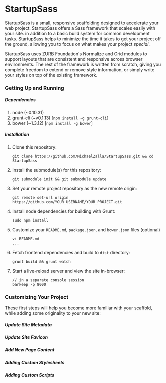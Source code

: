 # StartupSass

StartupSass is a small, responsive scaffolding designed to accelerate your web project. StartupSass offers a Sass framework that scales easily with your site. in addition to a basic build system for common development tasks. StartupSass helps to minimize the time it takes to get your project off the ground, allowing you to focus on what makes your project *special*.

StartupSass uses ZURB Foundation's Normalize and Grid modules to support layouts that are consistent and responsive across browser environments. The rest of the framework is written from scratch, giving you complete freedom to extend or remove style information, or simply write your styles on top of the existing framework.

### Getting Up and Running
	
##### Dependencies

1. node (~0.10.31)
2. grunt-cli (~v0.1.13) [`npm install -g grunt-cli`]
3. bower (~1.3.12) [`npm install -g bower`]

##### Installation

1. Clone this repository:
	```
	git clone https://github.com/MichaelZalla/StartupSass.git && cd StartupSass
	```
2. Install the submodule(s) for this repository:
	```
	git submodule init && git submodule update
	```
3. Set your remote project repository as the new remote origin:
	```
	git remote set-url origin https://github.com/YOUR_USERNAME/YOUR_PROJECT.git
	```
4. Install node dependencies for building with Grunt:
	```
	sudo npm install
	```
5. Customize your `README.md`, `package.json`, and `bower.json` files (optional)
	```
	vi README.md
	...
	```
6. Fetch frontend dependencies and build to `dist` directory:
	```
	grunt build && grunt watch
	```
7. Start a live-reload server and view the site in-browser:
	```
	// in a separate console session
	barkeep -p 8000
	```

### Customizing Your Project

These first steps will help you become more familiar with your scaffold, while
adding some originality to your new site:

##### Update Site Metadata


##### Update Site Favicon


##### Add New Page Content


##### Adding Custom Stylesheets


##### Adding Custom Scripts


<!---
helps your development efforts kick off on the right foo

starts your website off on the right foot 

StartupSass is a small, responsive website scaffolding designed to jump-start
front-end development. StartupSass gets your project 

allowing you to spend less time configuring a build system
or
-->